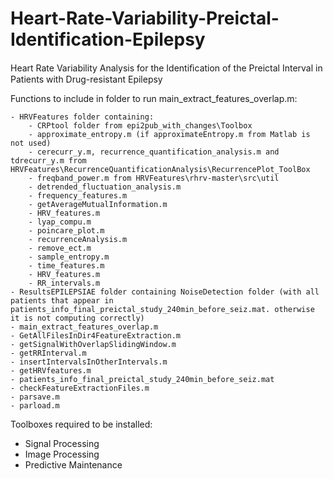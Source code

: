 # Heart-Rate-Variability-Preictal-Identification-Epilepsy
Heart Rate Variability Analysis for the Identiﬁcation of the Preictal Interval in Patients with Drug-resistant Epilepsy

Functions to include in folder to run main_extract_features_overlap.m:

	- HRVFeatures folder containing:
		- CRPtool folder from epi2pub_with_changes\Toolbox
		- approximate_entropy.m (if approximateEntropy.m from Matlab is not used)
		- cerecurr_y.m, recurrence_quantification_analysis.m and tdrecurr_y.m from HRVFeatures\RecurrenceQuantificationAnalysis\RecurrencePlot_ToolBox
		- freqband_power.m from HRVFeatures\rhrv-master\src\util
		- detrended_fluctuation_analysis.m
		- frequency_features.m
		- getAverageMutualInformation.m
		- HRV_features.m
		- lyap_compu.m
		- poincare_plot.m
		- recurrenceAnalysis.m
		- remove_ect.m
		- sample_entropy.m
		- time_features.m
		- HRV_features.m
		- RR_intervals.m
	- ResultsEPILEPSIAE folder containing NoiseDetection folder (with all patients that appear in patients_info_final_preictal_study_240min_before_seiz.mat. otherwise it is not computing correctly)
	- main_extract_features_overlap.m	
	- GetAllFilesInDir4FeatureExtraction.m 
	- getSignalWithOverlapSlidingWindow.m	
	- getRRInterval.m
	- insertIntervalsInOtherIntervals.m
	- getHRVfeatures.m
	- patients_info_final_preictal_study_240min_before_seiz.mat
	- checkFeatureExtractionFiles.m
	- parsave.m
	- parload.m

Toolboxes required to be installed:

- Signal Processing
- Image Processing
- Predictive Maintenance
